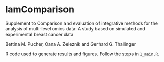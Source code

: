 # IamComparison

Supplement to Comparison and evaluation of integrative methods for the analysis of multi-level omics data: A study based on simulated and experimental breast cancer data

Bettina M. Pucher, Oana A. Zeleznik and Gerhard G. Thallinger

R code used to generate results and figures. Follow the steps in `1_main.R`.
